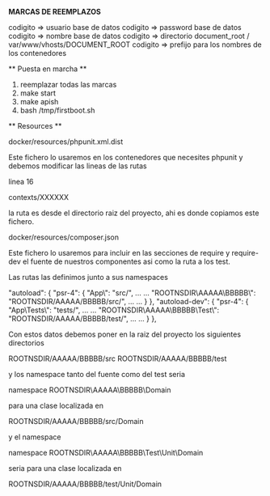  **MARCAS DE REEMPLAZOS**

codigito       => usuario base de datos
codigito       => password base de datos
codigito       => nombre base de datos
codigito       => directorio document_root / var/www/vhosts/DOCUMENT_ROOT
codigito       => prefijo para los nombres de los contenedores

** Puesta en marcha **

1. reemplazar todas las marcas
2. make start
3. make apish
4. bash /tmp/firstboot.sh

** Resources **

docker/resources/phpunit.xml.dist

Este fichero lo usaremos en los contenedores que necesites
phpunit y debemos modificar las lineas de las rutas 

linea 16

<directory>contexts/XXXXXX</directory>

la ruta es desde el directorio raiz del proyecto,
ahi es donde copiamos este fichero.


docker/resources/composer.json

Este fichero lo usaremos para incluir en las secciones
de require y require-dev el fuente de nuestros componentes
asi como la ruta a los test.

Las rutas las definimos junto a sus namespaces

"autoload": {
    "psr-4": {
        "App\\": "src/",
        ...
        ...
        "ROOTNSDIR\\AAAAA\\BBBBB\\": "ROOTNSDIR/AAAAA/BBBBB/src/",
        ...
        ...
    }
},
"autoload-dev": {
    "psr-4": {
        "App\\Tests\\": "tests/",
        ...
        ...
        "ROOTNSDIR\\AAAAA\\BBBBB\\Test\\": "ROOTNSDIR/AAAAA/BBBBB/test/",
        ...
        ...
    }
},

Con estos datos debemos poner en la raiz del proyecto los siguientes
directorios

ROOTNSDIR/AAAAA/BBBBB/src
ROOTNSDIR/AAAAA/BBBBB/test

y los namespace tanto del fuente como del test seria

namespace ROOTNSDIR\AAAAA\BBBBB\Domain

para una clase localizada en

ROOTNSDIR/AAAAA/BBBBB/src/Domain

y el namespace

namespace ROOTNSDIR\AAAAA\BBBBB\Test\Unit\Domain

seria para una clase localizada en

ROOTNSDIR/AAAAA/BBBBB/test/Unit/Domain
